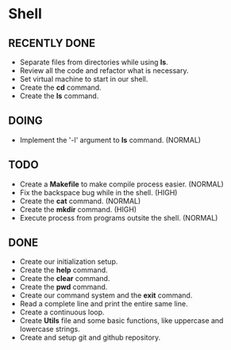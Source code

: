 # Shell

## RECENTLY DONE

- Separate files from directories while using **ls**.
- Review all the code and refactor what is necessary.
- Set virtual machine to start in our shell.
- Create the **cd** command.
- Create the **ls** command.

## DOING

- Implement the '-l' argument to **ls** command. (NORMAL)

## TODO

- Create a **Makefile** to make compile process easier. (NORMAL)
- Fix the backspace bug while in the shell. (HIGH)
- Create the **cat** command. (NORMAL)
- Create the **mkdir** command. (HIGH)
- Execute process from programs outsite the shell. (NORMAL)

## DONE

- Create our initialization setup.
- Create the **help** command.
- Create the **clear** command.
- Create the **pwd** command.
- Create our command system and the **exit** command.
- Read a complete line and print the entire same line.
- Create a continuous loop.
- Create **Utils** file and some basic functions, like uppercase and lowercase strings.
- Create and setup git and github repository.
